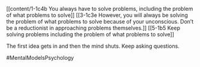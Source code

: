 [[content/1-1c4b You always have to solve problems, including the problem of what problems to solve]]
[[3-1c3e However, you will always be solving the problem of what problems to solve because of your unconscious. Don’t be a reductionist in approaching problems themselves.]]
[[5-1b5 Keep solving problems including the problem of what problems to solve]]

The first idea gets in and then the mind shuts. Keep asking questions.

#MentalModelsPsychology 